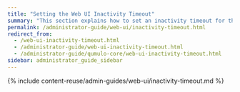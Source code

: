 ```yaml
---
title: "Setting the Web UI Inactivity Timeout"
summary: "This section explains how to set an inactivity timeout for the Qumulo Core Web UI."
permalink: /administrator-guide/web-ui/inactivity-timeout.html
redirect_from:
  - /web-ui-inactivity-timeout.html
  - /administrator-guide/web-ui-inactivity-timeout.html
  - /administrator-guide/qumulo-core/web-ui-inactivity-timeout.html
sidebar: administrator_guide_sidebar
---
```


{% include content-reuse/admin-guides/web-ui/inactivity-timeout.md %}
